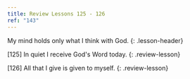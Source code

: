 ```yaml
---
title: Review Lessons 125 - 126
ref: "143"
---
```


My mind holds only what I think with God.
{: .lesson-header}

\[125\] In quiet I receive God's Word today.
{: .review-lesson}

\[126\] All that I give is given to myself.
{: .review-lesson}

